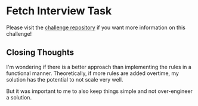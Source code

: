 # Fetch Interview Task
Please visit the [challenge repository](https://github.com/fetch-rewards/receipt-processor-challenge/tree/main?tab=readme-ov-file) if you want more information on this challenge!

## Closing Thoughts
I'm wondering if there is a better approach than implementing the rules in a functional manner. Theoretically, if more rules are added overtime, my solution has the potential to not scale very well.

But it was important to me to also keep things simple and not over-engineer a solution.